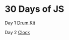 # 30 Days of JS

Day 1 [Drum Kit](https://stahlbrinkm.github.io/30DayChallenge/Drum%20Kit/)

Day 2 [Clock](https://stahlbrinkm.github.io/30DayChallenge/Clock/)
